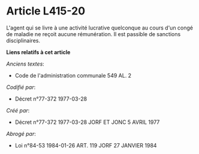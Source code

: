 # Article L415-20

L'agent qui se livre à une activité lucrative quelconque au cours d'un congé de maladie ne reçoit aucune rémunération. Il est
passible de sanctions disciplinaires.

**Liens relatifs à cet article**

_Anciens textes_:

  - Code de l'administration communale 549 AL. 2

_Codifié par_:

  - Décret n°77-372 1977-03-28

_Créé par_:

  - Décret n°77-372 1977-03-28 JORF ET JONC 5 AVRIL 1977

_Abrogé par_:

  - Loi n°84-53 1984-01-26 ART. 119 JORF 27 JANVIER 1984
